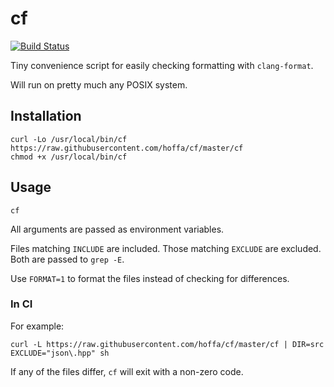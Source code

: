 # cf

[![Build Status](https://travis-ci.org/hoffa/cf.svg?branch=master)](https://travis-ci.org/hoffa/cf)

Tiny convenience script for easily checking formatting with `clang-format`.

Will run on pretty much any POSIX system.

## Installation

```shell
curl -Lo /usr/local/bin/cf https://raw.githubusercontent.com/hoffa/cf/master/cf
chmod +x /usr/local/bin/cf
```

## Usage

```shell
cf
```

All arguments are passed as environment variables.

Files matching `INCLUDE` are included. Those matching `EXCLUDE` are excluded. Both are passed to `grep -E`.

Use `FORMAT=1` to format the files instead of checking for differences.

### In CI

For example:

```shell
curl -L https://raw.githubusercontent.com/hoffa/cf/master/cf | DIR=src EXCLUDE="json\.hpp" sh
```

If any of the files differ, `cf` will exit with a non-zero code.
